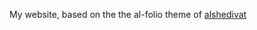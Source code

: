 My website, based on the the al-folio theme of [alshedivat](https://alshedivat.github.io/al-folio/)

